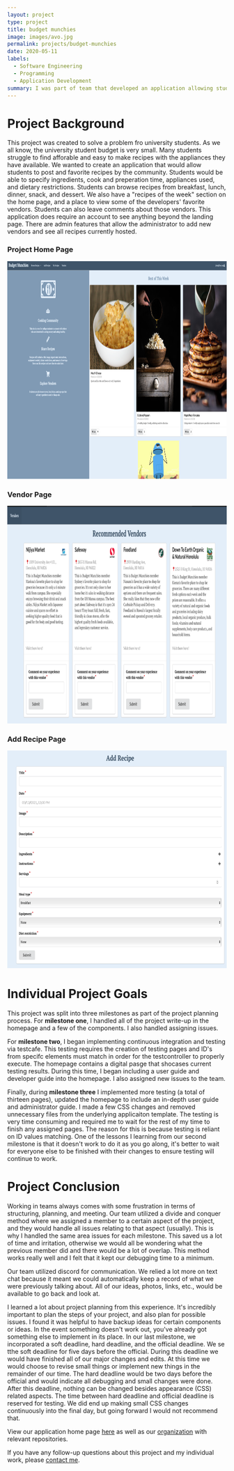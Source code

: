 ```yaml
---
layout: project
type: project
title: budget munchies
image: images/avo.jpg
permalink: projects/budget-munchies
date: 2020-05-11
labels:
  - Software Engineering
  - Programming
  - Application Development
summary: I was part of team that developed an application allowing students to share budget-friendly recipe ideas. 
---
```

# Project Background
This project was created to solve a problem fro university students. As we all know, the university student budget is very small. Many students
struggle to find afforable and easy to make recipes with the appliances they have available. We wanted to create an application that would allow students to post and favorite
recipes by the community. Students would be able to specify ingredients, cook and preperation time, appliances used, and dietary restrictions. 
Students can browse recipes from breakfast, lunch, dinner, snack, and dessert. 
We also have a "recipes of the week" section on the home page, and a place to view some of the developers' favorite vendors. Students can also leave comments about those vendors.
This application does require an account to see anything beyond the landing page. There are admin features that allow the administrator to add new vendors and see all recipes currently hosted. 

### Project Home Page
<div style="text-align:center"><img src="/images/signedinlanding.png" alt="HTML5 Icon" width="900" height="500"></div>

### Vendor Page
<div style="text-align:center"><img src="/images/vendors.png" alt="HTML5 Icon" width="900" height="500"></div>

### Add Recipe Page

<div style="text-align:center"><img src="/images/addrecipe.png" alt="HTML5 Icon" width="900" height="500"></div>

# Individual Project Goals
This project was split into three milestones as part of the project planning process. For **milestone one**, I handled all of the project write-up in the homepage and a few of the components. I also handled assigning issues. 

For **milestone two**, I began implementing continuous integration and testing via testcafe. This testing requires the creation of testing pages and ID's from specifc elements
must match in order for the testcontroller to properly execute. The homepage contains a digital pasge that shocases current testing results. During this time, I began including a user guide and developer guide into the homepage. I also assigned
new issues to the team. 

Finally, during **milestone three** I implemented more testing (a total of thirteen pages), updated the homepage to include an in-depth user guide and administrator 
guide. I made a few CSS changes and removed unnecessary files from the underlying applicaiton template. The testing is very time consuming and required me to wait for the rest of my time to finish any assigned pages. The reason for this is because testing is reliant on
ID values matching. One of the lessons I learning from our second milestone is that it doesn't work to do it as you go along, it's better to wait for everyone else to be finished
with their changes to ensure testing will continue to work. 

# Project Conclusion
Working in teams always comes with some frustration in terms of structuring, planning, and meeting. Our team utilized a divide and conquer method where we assigned a member to
a certain aspect of the project, and they would handle all issues relating to that aspect (usually). This is why I handled the same area issues for each milestone. This saved us a lot of time 
and irritation, otherwise we would all be wondering what the previous member did and there would be a lot of overlap. This method works really well and I felt that it kept our debugging time
to a minimum. 

Our team utilized discord for communication. We relied a lot more on text chat because it meant we could automatically keep a record of what we were previously talking about. 
All of our ideas, photos, links, etc., would be available to go back and look at. 

I learned a lot about project planning from this experience. It's incredibly important to plan the steps of your project, and also plan for possible issues. I found it was helpful
to have backup ideas for certain components or ideas. In the event something doesn't work out, you've already got something else to implement in its place. 
In our last milestone, we incorporated a soft deadline, hard deadline, and the official deadline. We se tthe soft deadline for five days before the official. During this deadline we 
would have finished all of our major changes and edits. At this time we would choose to revise small things or implement new things in the remainder of our time. 
The hard deadline would be two days before the official and would indicate all debugging and small changes were done. After this deadline, nothing can be changed besides appearance (CSS) related aspects. The time
between hard deadline and official deadline is reserved for testing. We did end up making small CSS changes continuously into the final day, but going forward I would not recommend that. 

View our application home page [here](https://budget-munchies.github.io) as well as our [organization](https://github.com/budget-munchies) with relevant repositories.

If you have any follow-up questions about this project and my individual work, please [contact me](mailto:nkimoto@hawaii.edu).
